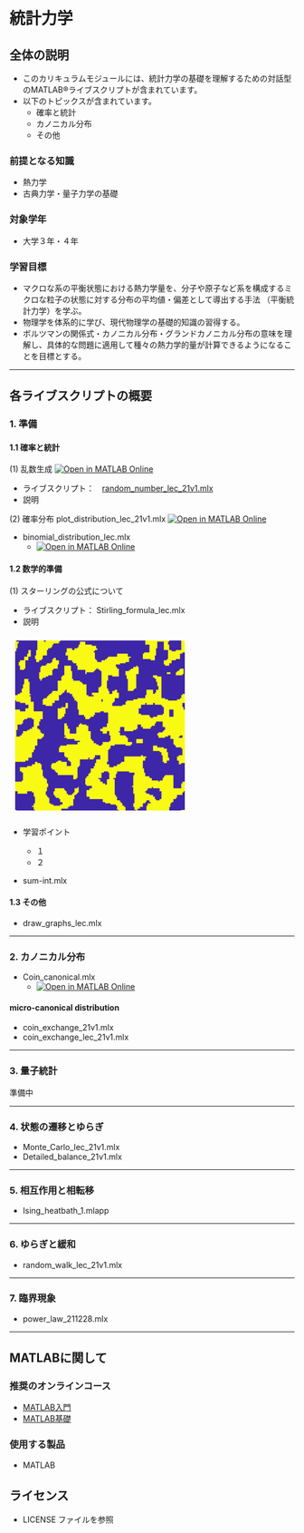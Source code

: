# 統計力学

## 全体の説明

- このカリキュラムモジュールには、統計力学の基礎を理解するための対話型のMATLAB®ライブスクリプトが含まれています。
- 以下のトピックスが含まれています。
  - 確率と統計
  - カノニカル分布
  - その他


### 前提となる知識
- 熱力学
- 古典力学・量子力学の基礎

### 対象学年
- 大学３年・４年


### 学習目標
- マクロな系の平衡状態における熱力学量を、分子や原子など系を構成するミクロな粒子の状態に対する分布の平均値・偏差として導出する手法 （平衡統計力学）を学ぶ。
- 物理学を体系的に学び、現代物理学の基礎的知識の習得する。
- ボルツマンの関係式・カノニカル分布・グランドカノニカル分布の意味を理解し、具体的な問題に適用して種々の熱力学的量が計算できるようになることを目標とする。



---
## 各ライブスクリプトの概要

### 1. 準備

#### 1.1 確率と統計

(1) 乱数生成 [![Open in MATLAB Online](https://www.mathworks.com/images/responsive/global/open-in-matlab-online.svg)](https://matlab.mathworks.com/open/github/v1?repo=yoshy2003/StatMech_A/Livescripts&file=random_number_lec_21v1.mlx)

- ライブスクリプト：　[random_number_lec_21v1.mlx](https://github.com/yoshy2003/StatMech_A/raw/main/Livescripts/random_number_lec_21v1.mlx) 
- 説明




(2) 確率分布 plot_distribution_lec_21v1.mlx [![Open in MATLAB Online](https://www.mathworks.com/images/responsive/global/open-in-matlab-online.svg)](https://matlab.mathworks.com/open/github/v1?repo=yoshy2003/StatMech_A&file=plot_distribution_lec_21v1.mlx)

- binomial_distribution_lec.mlx
  - [![Open in MATLAB Online](https://www.mathworks.com/images/responsive/global/open-in-matlab-online.svg)](https://matlab.mathworks.com/open/github/v1?repo=yoshy2003/StatMech_A&file=binomial_distribution_lec.mlx)


#### 1.2 数学的準備

(1) スターリングの公式について
- ライブスクリプト： Stirling_formula_lec.mlx
- 説明<br>
<img width="300" src="./Images/test.png" style="margin:10px" >

- 学習ポイント
  - １
  - ２



- sum-int.mlx


#### 1.3 その他

- draw_graphs_lec.mlx



---
### 2. カノニカル分布

- Coin_canonical.mlx
  - [![Open in MATLAB Online](https://www.mathworks.com/images/responsive/global/open-in-matlab-online.svg)](https://matlab.mathworks.com/open/github/v1?repo=yoshy2003/StatMech_A&file=Coin_canonical.mlx)


#### micro-canonical distribution

- coin_exchange_21v1.mlx
- coin_exchange_lec_21v1.mlx

---
### 3. 量子統計

準備中


---
### 4. 状態の遷移とゆらぎ

- Monte_Carlo_lec_21v1.mlx
- Detailed_balance_21v1.mlx



---
### 5. 相互作用と相転移


- Ising_heatbath_1.mlapp

---
### 6. ゆらぎと緩和

- random_walk_lec_21v1.mlx


---
### 7. 臨界現象

- power_law_211228.mlx


---
## MATLABに関して

### 推奨のオンラインコース

- [MATLAB入門](https://matlabacademy.mathworks.com/jp/details/matlab-onramp/gettingstarted)
- [MATLAB基礎](https://matlabacademy.mathworks.com/jp/details/matlab-fundamentals/mlbe)

### 使用する製品
- MATLAB

## ライセンス
- LICENSE ファイルを参照


